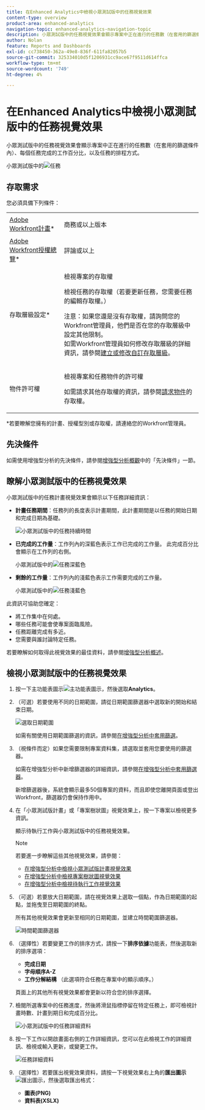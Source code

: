 ```yaml
---
title: 在Enhanced Analytics中檢視小眾測試版中的任務視覺效果
content-type: overview
product-area: enhanced-analytics
navigation-topic: enhanced-analytics-navigation-topic
description: 小眾測試版中的任務視覺效果會顯示專案中正在進行的任務數（在套用的篩選條件內）、每個任務完成的工作百分比，以及任務的排程方式。
author: Nolan
feature: Reports and Dashboards
exl-id: cc738450-362a-49e8-836f-611fa82057b5
source-git-commit: 325334010d5f1206931cc9ace67f9511d614ffca
workflow-type: tm+mt
source-wordcount: '749'
ht-degree: 4%

---
```


# 在Enhanced Analytics中檢視小眾測試版中的任務視覺效果

小眾測試版中的任務視覺效果會顯示專案中正在進行的任務數（在套用的篩選條件內）、每個任務完成的工作百分比，以及任務的排程方式。

小眾測試版中的![任務](assets/tasks-in-flight-possible-replacement-350x104.png)

## 存取需求

您必須具備下列條件：

<table style="table-layout:auto"> 
 <col> 
 <col> 
 <tbody> 
  <tr> 
   <td role="rowheader"><a href="https://www.workfront.com/plans" target="_blank">Adobe Workfront計畫</a>*</td> 
   <td> <p>商務或以上版本</p> </td> 
  </tr> 
  <tr> 
   <td role="rowheader"><a href="../administration-and-setup/add-users/access-levels-and-object-permissions/wf-licenses.md" class="MCXref xref">Adobe Workfront授權總覽</a>*</td> 
   <td> <p>評論或以上</p> </td> 
  </tr> 
  <tr> 
   <td role="rowheader">存取層級設定*</td> 
   <td> <p>檢視專案的存取權</p> <p>檢視任務的存取權（若要更新任務，您需要任務的編輯存取權。）</p> <p>注意：如果您還是沒有存取權，請詢問您的Workfront管理員，他們是否在您的存取層級中設定其他限制。<br>如需Workfront管理員如何修改存取層級的詳細資訊，請參閱<a href="../administration-and-setup/add-users/configure-and-grant-access/create-modify-access-levels.md" class="MCXref xref">建立或修改自訂存取層級</a>。</p> </td> 
  </tr> 
  <tr> 
   <td role="rowheader">物件許可權</td> 
   <td> <p>檢視專案和任務物件的許可權</p> <p>如需請求其他存取權的資訊，請參閱<a href="../workfront-basics/grant-and-request-access-to-objects/request-access.md" class="MCXref xref">請求物件</a>的存取權。</p> </td> 
  </tr> 
 </tbody> 
</table>

&#42;若要瞭解您擁有的計畫、授權型別或存取權，請連絡您的Workfront管理員。

## 先決條件

如需使用增強型分析的先決條件，請參閱[增強型分析概觀](../enhanced-analytics/enhanced-analytics-overview.md)中的「先決條件」一節。

## 瞭解小眾測試版中的任務視覺效果

小眾測試版中的任務計畫視覺效果會顯示以下任務詳細資訊：

* **計畫任務期間**：任務列的長度表示計畫期間，此計畫期間是以任務的開始日期和完成日期為基礎。

  ![小眾測試版中的任務持續時間](assets/tasks-in-flight-duration-350x80.png)

* **已完成的工作量**：工作列內的深藍色表示工作已完成的工作量。 此完成百分比會顯示在工作列的右側。

  小眾測試版中的![任務深藍色](assets/tasks-in-flight-dark-blue-350x35.png)

* **剩餘的工作量**：工作列內的淺藍色表示工作需要完成的工作量。

  小眾測試版中的![任務淺藍色](assets/tasks-in-flight-light-blue-350x35.png)

此資訊可協助您確定：

* 將工作集中在何處。
* 哪些任務可能會使專案面臨風險。
* 任務距離完成有多近。
* 您需要與誰討論特定任務。

若要瞭解如何取得此視覺效果的最佳資料，請參閱[增強型分析概述](../enhanced-analytics/enhanced-analytics-overview.md)。

## 檢視小眾測試版中的任務視覺效果

1. 按一下主功能表圖示![主功能表圖示](assets/main-menu-icon-16x12.png)，然後選取&#x200B;**Analytics**。
1. （可選）若要使用不同的日期範圍，請從日期範圍篩選器中選取新的開始和結束日期。

   ![選取日期範圍](assets/filters-select-date-range-350x344.png)

   如需有關使用日期範圍篩選的資訊，請參閱[在增強型分析中套用篩選](../enhanced-analytics/use-enhanced-analytics-filters.md)。

1. （視條件而定）如果您需要限制專案資料集，請選取並套用您要使用的篩選器。

   如需在增強型分析中新增篩選器的詳細資訊，請參閱[在增強型分析中套用篩選器](../enhanced-analytics/use-enhanced-analytics-filters.md)。

   新增篩選器後，系統會顯示最多50個專案的資料，而且即使您離開頁面或登出Workfront，篩選器仍會保持作用中。

1. 在「小眾測試版計畫」或「專案樹狀圖」視覺效果上，按一下專案以檢視更多資訊。

   顯示待執行工作與小眾測試版中的任務視覺效果。

   >[!NOTE]
   >
   >若要進一步瞭解這些其他視覺效果，請參閱：
   >
   >   
   >   
   >   * [在增強型分析中檢視小眾測試版計畫視覺效果](../enhanced-analytics/flight-plan-overview.md)
   >   * [在增強型分析中檢視專案樹狀圖視覺效果](../enhanced-analytics/project-treemap-overview.md)
   >   * [在增強型分析中檢視待執行工作視覺效果](../enhanced-analytics/burndown-overview.md)
   >   
   >

1. （可選）若要放大日期範圍，請在視覺效果上選取一個點，作為日期範圍的起點，並拖曳至日期範圍的終點。

   所有其他視覺效果會更新至相同的日期範圍，並建立時間範圍篩選器。

   ![時間範圍篩選器](assets/timeframe-filter-350x220.png)

1. （選擇性）若要變更工作的排序方式，請按一下&#x200B;**排序依據**&#x200B;功能表，然後選取新的排序選項：

   * **完成日期**
   * **字母順序A-Z**
   * **工作分解結構** （此選項符合任務在專案中的顯示順序。）

   頁面上的其他所有視覺效果都會更新以符合您的排序選擇。

1. 檢閱所選專案中的任務進度，然後將滑鼠指標停留在特定任務上，即可檢視計畫時數、計畫到期日和完成百分比。

   ![小眾測試版中的任務詳細資料](assets/tasks-in-flight-task-details-350x242.png)

1. 按一下工作以開啟畫面右側的工作詳細資訊，您可以在此檢視工作的詳細資訊、檢視或輸入更新，或變更工作。

   ![任務詳細資料](assets/task-details-qs-350x675.png)

1. （選擇性）若要匯出視覺效果資料，請按一下視覺效果右上角的&#x200B;**匯出圖示** ![匯出圖示](assets/export.png)，然後選取匯出格式：

   * **圖表(PNG)**
   * **資料表(XSLX)**

